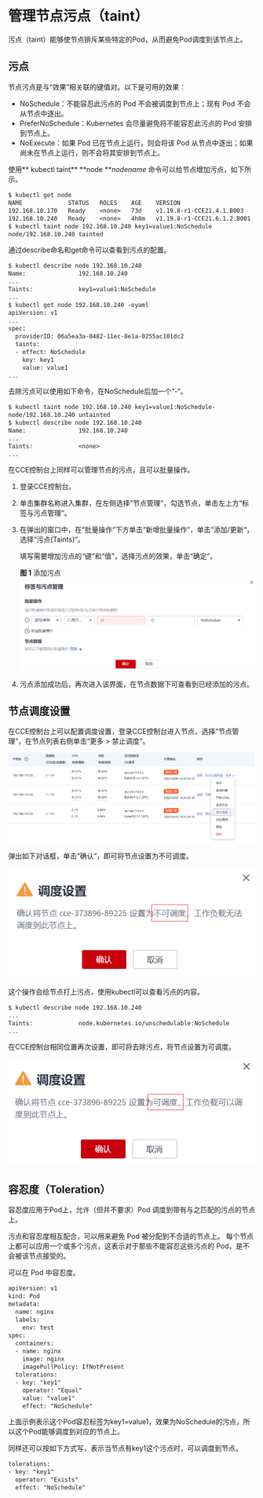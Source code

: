 # 管理节点污点（taint）<a name="cce_10_0352"></a>

污点（taint）能够使节点排斥某些特定的Pod，从而避免Pod调度到该节点上。

## 污点<a name="section1660016436407"></a>

节点污点是与“效果”相关联的键值对。以下是可用的效果：

-   NoSchedule：不能容忍此污点的 Pod 不会被调度到节点上；现有 Pod 不会从节点中逐出。
-   PreferNoSchedule：Kubernetes 会尽量避免将不能容忍此污点的 Pod 安排到节点上。
-   NoExecute：如果 Pod 已在节点上运行，则会将该 Pod 从节点中逐出；如果尚未在节点上运行，则不会将其安排到节点上。

使用** kubectl taint** **node **_nodename_  命令可以给节点增加污点，如下所示。

```
$ kubectl get node
NAME             STATUS   ROLES    AGE    VERSION
192.168.10.170   Ready    <none>   73d    v1.19.8-r1-CCE21.4.1.B003
192.168.10.240   Ready    <none>   4h8m   v1.19.8-r1-CCE21.6.1.2.B001
$ kubectl taint node 192.168.10.240 key1=value1:NoSchedule
node/192.168.10.240 tainted
```

通过describe命名和get命令可以查看到污点的配置。

```
$ kubectl describe node 192.168.10.240
Name:               192.168.10.240
...
Taints:             key1=value1:NoSchedule
...
$ kubectl get node 192.168.10.240 -oyaml
apiVersion: v1
...
spec:
  providerID: 06a5ea3a-0482-11ec-8e1a-0255ac101dc2
  taints:
  - effect: NoSchedule
    key: key1
    value: value1
...
```

去除污点可以使用如下命令，在NoSchedule后加一个“-“。

```
$ kubectl taint node 192.168.10.240 key1=value1:NoSchedule-
node/192.168.10.240 untainted
$ kubectl describe node 192.168.10.240
Name:               192.168.10.240
...
Taints:             <none>
...
```

在CCE控制台上同样可以管理节点的污点，且可以批量操作。

1.  登录CCE控制台。
2.  单击集群名称进入集群，在左侧选择“节点管理“，勾选节点，单击左上方“标签与污点管理“。
3.  在弹出的窗口中，在“批量操作“下方单击“新增批量操作“，单击“添加/更新“，选择“污点\(Taints\)“。

    填写需要增加污点的“键”和“值”，选择污点的效果，单击“确定”。

    **图 1**  添加污点<a name="fig9294102272718"></a>  
    ![](figures/添加污点.png "添加污点")

4.  污点添加成功后，再次进入该界面，在节点数据下可查看到已经添加的污点。

## 节点调度设置<a name="section15643100155"></a>

在CCE控制台上可以配置调度设置，登录CCE控制台进入节点，选择“节点管理“，在节点列表右侧单击“更多 \> 禁止调度“。

![](figures/zh-cn_image_0000001252523827.png)

弹出如下对话框，单击“确认“，即可将节点设置为不可调度。

![](figures/zh-cn_image_0000001201380346.png)

这个操作会给节点打上污点，使用kubectl可以查看污点的内容。

```
$ kubectl describe node 192.168.10.240
...
Taints:             node.kubernetes.io/unschedulable:NoSchedule
...
```

在CCE控制台相同位置再次设置，即可将去除污点，将节点设置为可调度。

![](figures/zh-cn_image_0000001246140227.png)

## 容忍度（Toleration）<a name="section2047442210417"></a>

容忍度应用于Pod上，允许（但并不要求）Pod 调度到带有与之匹配的污点的节点上。

污点和容忍度相互配合，可以用来避免 Pod 被分配到不合适的节点上。 每个节点上都可以应用一个或多个污点，这表示对于那些不能容忍这些污点的 Pod，是不会被该节点接受的。

可以在 Pod 中容忍度。

```
apiVersion: v1
kind: Pod
metadata:
  name: nginx
  labels:
    env: test
spec:
  containers:
  - name: nginx
    image: nginx
    imagePullPolicy: IfNotPresent
  tolerations:
  - key: "key1"
    operator: "Equal"
    value: "value1"
    effect: "NoSchedule"  
```

上面示例表示这个Pod容忍标签为key1=value1，效果为NoSchedule的污点，所以这个Pod能够调度到对应的节点上。

同样还可以按如下方式写，表示当节点有key1这个污点时，可以调度到节点。

```
tolerations:
- key: "key1"
  operator: "Exists"
  effect: "NoSchedule"
```

